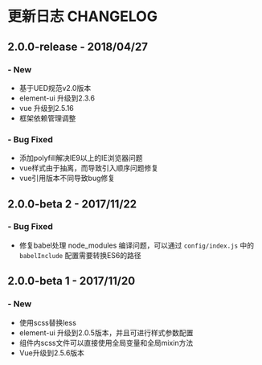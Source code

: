# 更新日志 CHANGELOG

## 2.0.0-release - 2018/04/27

### - New
- 基于UED规范v2.0版本
- element-ui 升级到2.3.6
- vue 升级到2.5.16
- 框架依赖管理调整


### - Bug Fixed
- 添加polyfill解决IE9以上的IE浏览器问题
- vue样式由于抽离，而导致引入顺序问题修复
- vue引用版本不同导致bug修复

## 2.0.0-beta 2 - 2017/11/22

### - Bug Fixed
- 修复babel处理 node_modules 编译问题，可以通过 `config/index.js` 中的 `babelInclude` 配置需要转换ES6的路径


## 2.0.0-beta 1 - 2017/11/20

### - New

- 使用scss替换less
- element-ui 升级到2.0.5版本，并且可进行样式参数配置
- 组件内scss文件可以直接使用全局变量和全局mixin方法
- Vue升级到2.5.6版本
